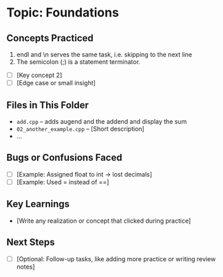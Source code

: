 # Topic: Foundations

## Concepts Practiced

1. endl and \n serves the same task, i.e. skipping to the next line
2. The semicolon (;) is a statement terminator.

- [ ] [Key concept 2]
- [ ] [Edge case or small insight]

## Files in This Folder

- `add.cpp` – adds augend and the addend and display the sum
- `02_another_example.cpp` – [Short description]
- …

## Bugs or Confusions Faced

- [ ] [Example: Assigned float to int → lost decimals]
- [ ] [Example: Used = instead of ==]

## Key Learnings

- [Write any realization or concept that clicked during practice]

## Next Steps

- [ ] [Optional: Follow-up tasks, like adding more practice or writing review notes]
